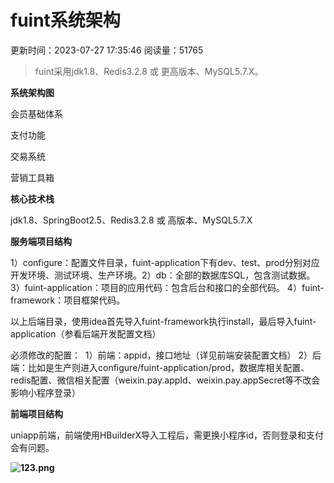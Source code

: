 # fuint系统架构

更新时间：2023-07-27 17:35:46 阅读量：51765

> fuint采用jdk1.8、Redis3.2.8 或 更高版本、MySQL5.7.X。

**系统架构图**

会员基础体系

支付功能

交易系统

营销工具箱



**核心技术栈**

jdk1.8、SpringBoot2.5、Redis3.2.8 或 高版本、MySQL5.7.X



**服务端项目结构**

​     1）configure：配置文件目录，fuint-application下有dev、test、prod分别对应开发环境、测试环境、生产环境。
​     2）db：全部的数据库SQL，包含测试数据。
​     3）fuint-application：项目的应用代码：包含后台和接口的全部代码。
​     4）fuint-framework：项目框架代码。

​     以上后端目录，使用idea首先导入fuint-framework执行install，最后导入fuint-application（参看后端开发配置文档）

必须修改的配置：
​     1）前端：appid，接口地址（详见前端安装配置文档）
​     2）后端：比如是生产则进入configure/fuint-application/prod，数据库相关配置、redis配置、微信相关配置（weixin.pay.appId、weixin.pay.appSecret等不改会影响小程序登录）

**前端项目结构**

uniapp前端，前端使用HBuilderX导入工程后，需更换小程序id，否则登录和支付会有问题。

**![123.png](https://fuint-cn.oss-cn-shenzhen.aliyuncs.com/uploads/9ed17bcd759e43e2a40a98f256e35660.png)**